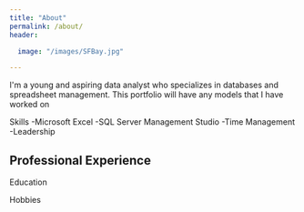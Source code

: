 ```yaml
---
title: "About"
permalink: /about/
header:

  image: "/images/SFBay.jpg"

---
```

I'm a young and aspiring data analyst who specializes in databases and spreadsheet management.
This portfolio will have any models that I have worked on




Skills
-Microsoft Excel     -SQL Server Management Studio
-Time Management     -Leadership




Professional Experience
-




Education





Hobbies
